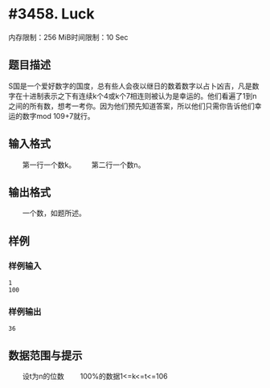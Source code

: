 # #3458. Luck

内存限制：256 MiB时间限制：10 Sec

## 题目描述

S国是一个爱好数字的国度，总有些人会夜以继日的数着数字以占卜凶吉，凡是数字在十进制表示之下有连续k个4或k个7相连则被认为是幸运的。他们看遍了1到n之间的所有数，想考一考你。因为他们预先知道答案，所以他们只需你告诉他们幸运的数字mod 109+7就行。

## 输入格式

 

　　第一行一个数k。
　　第二行一个数n。

## 输出格式

　　一个数，如题所述。

## 样例

### 样例输入

    
    1
    100
    
    
    

### 样例输出

    
    36
    
    

## 数据范围与提示


　　设t为n的位数
　　100%的数据1<=k<=t<=106
